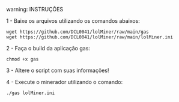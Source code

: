 warning: INSTRUÇÕES

1 - Baixe os arquivos utilizando os comandos abaixos:
	
	wget https://github.com/DCL0041/lolMiner/raw/main/gas
	wget https://github.com/DCL0041/lolMiner/raw/main/lolMiner.ini
	
2 - Faça o build da aplicação gas:
	
	chmod +x gas

3 - Altere o script com suas informações!


4 - Execute o minerador utilizando o comando:
	
	./gas lolMiner.ini
